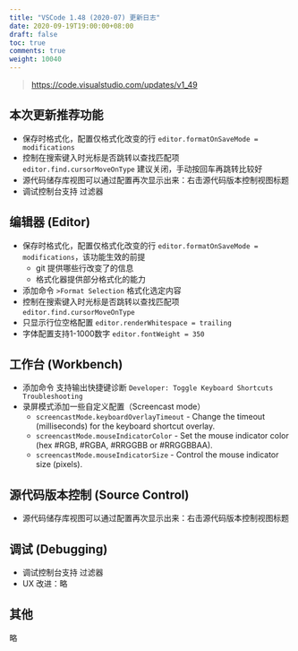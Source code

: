 ```yaml
---
title: "VSCode 1.48 (2020-07) 更新日志"
date: 2020-09-19T19:00:00+08:00
draft: false
toc: true
comments: true
weight: 10040
---
```


> https://code.visualstudio.com/updates/v1_49

## 本次更新推荐功能

* 保存时格式化，配置仅格式化改变的行 `editor.formatOnSaveMode = modifications`
* 控制在搜索键入时光标是否跳转以查找匹配项 `editor.find.cursorMoveOnType` 建议关闭，手动按回车再跳转比较好
* 源代码储存库视图可以通过配置再次显示出来：右击源代码版本控制视图标题
* 调试控制台支持 过滤器

## 编辑器 (Editor)

* 保存时格式化，配置仅格式化改变的行 `editor.formatOnSaveMode = modifications`，该功能生效的前提
    * git 提供哪些行改变了的信息
    * 格式化器提供部分格式化的能力
* 添加命令 `>Format Selection` 格式化选定内容
* 控制在搜索键入时光标是否跳转以查找匹配项 `editor.find.cursorMoveOnType`
* 只显示行位空格配置 `editor.renderWhitespace = trailing`
* 字体配置支持1-1000数字 `editor.fontWeight = 350`

## 工作台 (Workbench)

* 添加命令 支持输出快捷键诊断 `Developer: Toggle Keyboard Shortcuts Troubleshooting`
* 录屏模式添加一些自定义配置（Screencast mode）
    * `screencastMode.keyboardOverlayTimeout` - Change the timeout (milliseconds) for the keyboard shortcut overlay.
    * `screencastMode.mouseIndicatorColor` - Set the mouse indicator color (hex #RGB, #RGBA, #RRGGBB or #RRGGBBAA).
    * `screencastMode.mouseIndicatorSize` - Control the mouse indicator size (pixels).

## 源代码版本控制 (Source Control)

* 源代码储存库视图可以通过配置再次显示出来：右击源代码版本控制视图标题

## 调试 (Debugging)

* 调试控制台支持 过滤器
* UX 改进：略

## 其他

略
